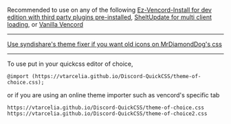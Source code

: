 Recommended to use on any of the following [Ez-Vencord-Install for dev edition with third party plugins pre-installed](https://github.com/VTArcelia/ez-vencord-install), [SheltUpdate for multi client loading](https://shelter.uwu.network/install), or [Vanilla Vencord](https://vencord.dev/)

------------------------

[Use syndishare's theme fixer if you want old icons on MrDiamondDog's css](https://github.com/MrDiamondDog/noUglyIconsTheme)

-------------------------

To use put in your quickcss editor of choice,
```
@import (https://vtarcelia.github.io/Discord-QuickCSS/theme-of-choice.css);
```
or if you are using an online theme importer such as vencord's specific tab
```
https://vtarcelia.github.io/Discord-QuickCSS/theme-of-choice.css
https://vtarcelia.github.io/Discord-QuickCSS/theme-of-choice2.css
```
